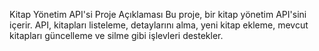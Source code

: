 Kitap Yönetim API'si
Proje Açıklaması
Bu proje, bir kitap yönetim API'sini içerir. API, kitapları listeleme, detaylarını alma, yeni kitap ekleme, mevcut kitapları güncelleme ve silme gibi işlevleri destekler.
